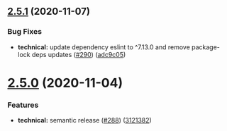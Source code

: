 ## [2.5.1](https://github.com/ayonious/console-table-printer/compare/v2.5.0...v2.5.1) (2020-11-07)


### Bug Fixes

* **technical:** update dependency eslint to ^7.13.0 and remove package-lock deps updates ([#290](https://github.com/ayonious/console-table-printer/issues/290)) ([adc9c05](https://github.com/ayonious/console-table-printer/commit/adc9c052311e4b1508d17edfb2c0a92c65577e99))

# [2.5.0](https://github.com/ayonious/console-table-printer/compare/v2.4.36...v2.5.0) (2020-11-04)


### Features

* **technical:** semantic release ([#288](https://github.com/ayonious/console-table-printer/issues/288)) ([3121382](https://github.com/ayonious/console-table-printer/commit/31213829a2b8e1e6f6aa9ee0b34e6a0450816952))

